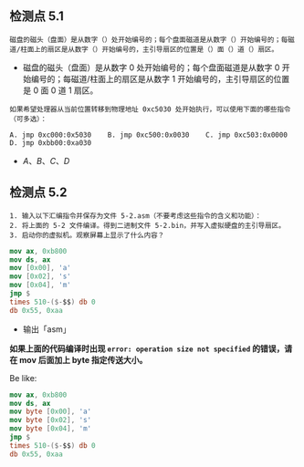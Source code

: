 ## 检测点 5.1

```
磁盘的磁头（盘面）是从数字（）处开始编号的；每个盘面磁道是从数字（）开始编号的；每磁道/柱面上的扇区是从数字（）开始编号的，主引导扇区的位置是（）面（）道（）扇区。
```

 - 磁盘的磁头（盘面）是从数字 $0$ 处开始编号的；每个盘面磁道是从数字 $0$ 开始编号的；每磁道/柱面上的扇区是从数字 $1$ 开始编号的，主引导扇区的位置是 $0$ 面 $0$ 道 $1$ 扇区。

```
如果希望处理器从当前位置转移到物理地址 0xc5030 处开始执行，可以使用下面的哪些指令（可多选）：

A. jmp 0xc000:0x5030    B. jmp 0xc500:0x0030    C. jmp 0xc503:0x0000    D. jmp 0xbb00:0xa030
```

 - $A、B、C、D$

## 检测点 5.2

```
1. 输入以下汇编指令并保存为文件 5-2.asm（不要考虑这些指令的含义和功能）：
2. 将上面的 5-2 文件编译。得到二进制文件 5-2.bin，并写入虚拟硬盘的主引导扇区。
3. 启动你的虚拟机。观察屏幕上显示了什么内容？
```

```nasm
mov ax, 0xb800
mov ds, ax
mov [0x00], 'a'
mov [0x02], 's'
mov [0x04], 'm'
jmp $
times 510-($-$$) db 0
db 0x55, 0xaa
```

 - 输出「asm」

**如果上面的代码编译时出现 `error: operation size not specified` 的错误，请在 mov 后面加上 byte 指定传送大小。**

Be like:

```nasm
mov ax, 0xb800
mov ds, ax
mov byte [0x00], 'a'
mov byte [0x02], 's'
mov byte [0x04], 'm'
jmp $
times 510-($-$$) db 0
db 0x55, 0xaa
```

